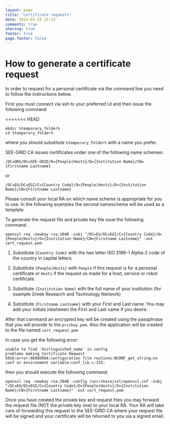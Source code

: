 ```yaml
---
layout: page
title: "certificate requests"
date: 2013-03-25 15:13
comments: true
sharing: true
footer: true
page.footer: false
---
```


How to generate a certificate request
================================================================================
In order to request for a personal certificate via the command line you need to follow the instructions below.

First you must connect via ssh to your preferred UI and then issue the following command

<<<<<<< HEAD
```
mkdir %temporary_folder%
cd %temporary_folder%
```

where you should substitute ```%temporary_folder%``` with a name you prefer. 

SEE-GRID CA issues certificates under one of the following name schemes:

```
/DC=ORG/DC=SEE-GRID/O={People|Hosts}/O={Institution Name}/CN={Firstname Lastname}
```
or

```
/DC=EU/DC=EGI/C={Country Code}/O={People|Hosts}/O={Institution Name}/CN={Firstname Lastname}
```
Please consult your local RA on which name scheme is appropriate for you to use. In the following examples the second namescheme will be used as a template. 

To generate the request file and private key file ssue the following command.

```
openssl req -newkey rsa:2048 -subj "/DC=EU/DC=EGI/C={Country Code}/O={People|Hosts}/O={Institution Name}/CN={Firstname Lastname}" -out cert_request.pem
```

1. Substitute ``{Country Code}`` with the two letter ISO 3166-1 Alpha-2 code of the country in capital letters. 

1. Substitute ``{People|Hosts}`` with ``People`` if this request is for a personal certificate or ``Hosts`` if the request os made for a host, service or robot certificate. 

1. Substitute ``{Institution Name}`` with the full name of your institution (for example Greek Research and Technology Network)

1. Substitute ``{Firstname Lastname}`` with your First and Last name. You may add your initials inbetween the First and Last name if you desire. 

After that command an encrypted key will be created using the passphrase that you will provide to the ``privkey.pem``. Also the application will be created to the file named ``cert_request.pem``

In case you get the following error:

```
unable to find 'distinguished_name' in config
problems making Certificate Request
5016:error:0E06D06A:configuration file routines:NCONF_get_string:no conf or environment variable:conf_lib.c:325:
```

then you should execute the following command:

```
openssl req -newkey rsa:2048 -config /usr/share/ssl/openssl.cnf -subj "/DC=EU/DC=EGI/C={Country Code}/O={People|Hosts}/O={Institution Name}/CN={Firstname Lastname}" -out cert_request.pem
```

Once you have created the private key and request files you may forward the request file (NOT the private key one) to your local RA. Your RA will take care of forwarding this request to the SEE-GRID CA where your request file will be signed and your certificate will be returned to you via a signed email.
